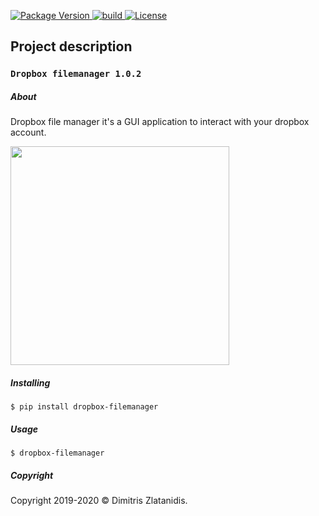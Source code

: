 <p align="left">
    <a href="https://badge.fury.io/py/dropbox-filemanager">
        <img src="https://badge.fury.io/py/dropbox-filemanager.svg" alt="Package Version">
    </a>
    <a href="https://badge.fury.io/py/dropbox-filemanager">
        <img src="https://travis-ci.org/dslackw/dropbox-filemanager.svg?branch=master" alt="build">
    </a>
    <a href="https://opensource.org/licenses/MIT">
        <img src="https://img.shields.io/badge/License-MIT-brightgreen.svg" alt="License">
    </a>
</p>


## Project description

### `Dropbox filemanager 1.0.2`


##### About
Dropbox file manager it's a GUI application to interact
with your dropbox account.


[<img src="https://gitlab.com/dslackw/images/raw/master/dropbox/screenshot.png"  width="350">](https://gitlab.com/dslackw/dropbox-filemanager)


##### Installing

    $ pip install dropbox-filemanager


##### Usage

    $ dropbox-filemanager


##### Copyright
Copyright 2019-2020 © Dimitris Zlatanidis.

